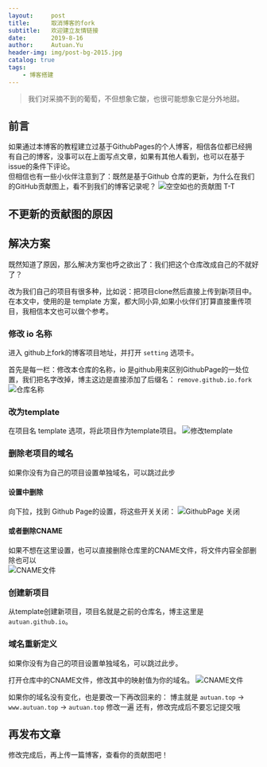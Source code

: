 ```yaml
---
layout:     post                    
title:      取消博客的fork              
subtitle:   欢迎建立友情链接 
date:       2019-8-16              
author:     Autuan.Yu
header-img: img/post-bg-2015.jpg    
catalog: true                      
tags:                               
    - 博客搭建
---
```


> 我们对采摘不到的葡萄，不但想象它酸，也很可能想象它是分外地甜。
## 前言
如果通过本博客的教程建立过基于GithubPages的个人博客，相信各位都已经拥有自己的博客，没事可以在上面写点文章，如果有其他人看到，也可以在基于issue的条件下评论。    
但相信也有一些小伙伴注意到了：既然是基于Github 仓库的更新，为什么在我们的GitHub贡献图上，看不到我们的博客记录呢？
![空空如也的贡献图 T-T](https://i.loli.net/2020/10/30/UJ4NEdRmQiCt2ly.png)
## 不更新的贡献图的原因

## 解决方案
既然知道了原因，那么解决方案也呼之欲出了：我们把这个仓库改成自己的不就好了？  

改为我们自己的项目有很多种，比如说：把项目clone然后直接上传到新项目中。  
在本文中，使用的是 template 方案，都大同小异,如果小伙伴们打算直接重传项目，我相信本文也可以做个参考。 

### 修改  io 名称
进入 github上fork的博客项目地址，并打开 ` setting ` 选项卡。

首先是每一栏：修改本仓库的名称，io 是github用来区别GithubPage的一处位置，我们把名字改掉，博主这边是直接添加了后缀名： `remove.github.io.fork`  
![仓库名称](https://i.loli.net/2020/10/30/dZu9FvCVK6lOcEr.png)  


### 改为template
在项目名 template 选项，将此项目作为template项目。
![修改template](https://i.loli.net/2020/10/30/26y5ZAqdVbQRXwW.png)


### 删除老项目的域名
如果你没有为自己的项目设置单独域名，可以跳过此步
#### 设置中删除 
向下拉，找到 Github Page的设置，将这些开关关闭：
![GithubPage 关闭](https://i.loli.net/2020/10/30/xqlh4Kjcz6iHOL5.png)

#### 或者删除CNAME
如果不想在这里设置，也可以直接删除仓库里的CNAME文件，将文件内容全部删除也可以  
![CNAME文件](https://i.loli.net/2020/10/30/7gjRupvsoAiD5Pt.png)

### 创建新项目
从template创建新项目，项目名就是之前的仓库名，博主这里是 `autuan.github.io`。

### 域名重新定义
如果你没有为自己的项目设置单独域名，可以跳过此步。  

打开仓库中的CNAME文件，修改其中的映射值为你的域名。
![CNAME文件](https://i.loli.net/2020/10/30/7gjRupvsoAiD5Pt.png)

如果你的域名没有变化，也是要改一下再改回来的：
博主就是   `autuan.top` -> `www.autuan.top` -> `autuan.top`  修改一遍
还有，修改完成后不要忘记提交哦

## 再发布文章
修改完成后，再上传一篇博客，查看你的贡献图吧！  
